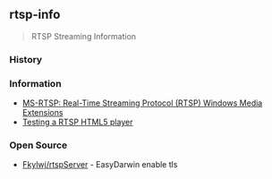## rtsp-info
> RTSP Streaming Information


### History


### Information
- [MS-RTSP: Real-Time Streaming Protocol (RTSP) Windows Media Extensions](https://docs.microsoft.com/ko-kr/openspecs/windows_protocols/ms-rtsp/80928bae-fa7a-4006-83ce-0d1909eac0d8)
- [Testing a RTSP HTML5 player](https://flashphoner.com/testing-rtsp-html5-player/)


### Open Source
- [Fkylwj/rtspServer](https://github.com/Fkylwj/rtspServer) - EasyDarwin enable tls

